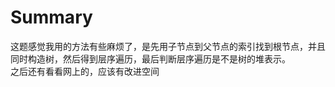 # Summary
这题感觉我用的方法有些麻烦了，是先用子节点到父节点的索引找到根节点，并且同时构造树，然后得到层序遍历，最后判断层序遍历是不是树的堆表示。  
之后还有看看网上的，应该有改进空间  
